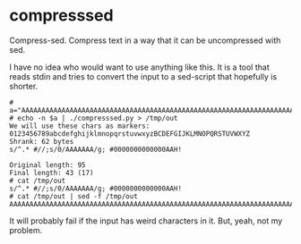 # compresssed
Compress-sed. Compress text in a way that it can be uncompressed with sed.

I have no idea who would want to use anything like this. It is a tool that reads stdin and tries to convert the input to a sed-script that hopefully is shorter.


    # a="AAAAAAAAAAAAAAAAAAAAAAAAAAAAAAAAAAAAAAAAAAAAAAAAAAAAAAAAAAAAAAAAAAAAAAAAAAAAAAAAAAAAAAAAAAAAAH!"
    # echo -n $a | ./compresssed.py > /tmp/out
    We will use these chars as markers:
    0123456789abcdefghijklmnopqrstuvwxyzBCDEFGIJKLMNOPQRSTUVWXYZ
    Shrank: 62 bytes
    s/^.* #//;s/0/AAAAAAA/g; #0000000000000AAH!
    
    Original length: 95
    Final length: 43 (17)
    # cat /tmp/out
    s/^.* #//;s/0/AAAAAAA/g; #0000000000000AAH!
    # cat /tmp/out | sed -f /tmp/out 
    AAAAAAAAAAAAAAAAAAAAAAAAAAAAAAAAAAAAAAAAAAAAAAAAAAAAAAAAAAAAAAAAAAAAAAAAAAAAAAAAAAAAAAAAAAAAAH!


It will probably fail if the input has weird characters in it. But, yeah, not my problem.
